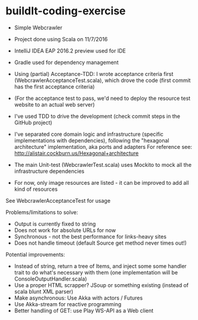 # buildIt-coding-exercise

* Simple Webcrawler
* Project done using Scala on 11/7/2016
* IntelliJ IDEA EAP 2016.2 preview used for IDE
* Gradle used for dependency management

* Using (partial) Acceptance-TDD: I wrote acceptance criteria first (WebcrawlerAcceptanceTest.scala), which drove the code (first commit has the first acceptance criteria)
* (For the acceptance test to pass, we'd need to deploy the resource test website to an actual web server)
* I've used TDD to drive the development (check commit steps in the GitHub project)
* I've separated core domain logic and infrastructure (specific implementations with dependencies), following the "hexagonal architecture" implementation, aka ports and adapters
  For reference see: http://alistair.cockburn.us/Hexagonal+architecture
* The main Unit-test (WebcrawlerTest.scala) uses Mockito to mock all the infrastructure dependencies
* For now, only image resources are listed - it can be improved to add all kind of resources

See WebcrawlerAcceptanceTest for usage

Problems/limitations to solve:
* Output is currently fixed to string
* Does not work for absolute URLs for now
* Synchronous - not the best performance for links-heavy sites
* Does not handle timeout (default Source get method never times out!)

Potential improvements:
* Instead of string, return a tree of Items, and inject some some handler trait to do what's necessary with them (one implementation will be ConsoleOutputHandler.scala)
* Use a proper HTML scrapper? JSoup or something existing (instead of scala blunt XML parser)
* Make asynchronous: Use Akka with actors / Futures
* Use Akka-stream for reactive programming
* Better handling of GET: use Play WS-API as a Web client